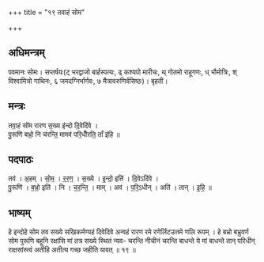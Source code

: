 +++
title = "१९ तवाहं सोम"

+++
## अधिमन्त्रम्
पवमानः सोमः। सप्तर्षयः(ट् भरद्वाजो बार्हस्पत्यः, ढ् कश्यपो मारीचः, थ् गोतमो राहूगणः, ध् भौमोत्रिः, श् विश्वामित्रो गाथिनः, ६ जमदग्निर्भार्गवः, ७ मैत्रावरुणिर्वसिष्ठः)। बृहती।

## मन्त्रः
तवा॒हं सो॑म रारण स॒ख्य इ॑न्दो दि॒वेदि॑वे ।  
पु॒रूणि॑ बभ्रो॒ नि च॑रन्ति॒ मामव॑ परि॒धीँरति॒ ताँ इ॑हि ॥

## पदपाठः
तव॑ । अ॒हम् । सो॒म॒ । र॒र॒ण॒ । स॒ख्ये । इ॒न्दो॒ इति॑ । दि॒वेऽदि॑वे ।  
पु॒रूणि॑ । ब॒भ्रो॒ इति॑ । नि । च॒र॒न्ति॒ । माम् । अव॑ । प॒रि॒ऽधीन् । अति॑ । तान् । इ॒हि॒ ॥

## भाष्यम्
हे इन्दोहे सोम तव सख्ये सखिकर्मण्यहं दिवेदिवे अन्वहं रारण रमे रणेर्लिटउत्तमे णलि रूपम् । हे बभ्रो बभ्रुवर्ण सोम पुरूणि बहूनि रक्षांसि मां तत्र सख्ये स्थितं न्यव- चरन्ति नीचीनं चरन्ति बाधन्ते ये मां बाधन्ते तान् परिधीन् राक्षसांस्त्वं अतीहि अतीत्य गच्छ जहीति यावत् ॥ १९ ॥